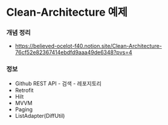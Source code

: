 # Clean-Architecture 예제
### 개념 정리
- https://believed-ocelot-f40.notion.site/Clean-Architecture-76cf52e82367414ebdfd9aaa49de6348?pvs=4
### 정보
- Github REST API - 검색 - 레포지토리
- Retrofit
- Hilt
- MVVM
- Paging
- ListAdapter(DiffUtil)
